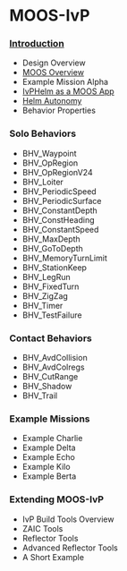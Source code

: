 # MOOS-IvP

### [Introduction]()
-    Design Overview
-    [MOOS Overview](https://github.com/project303/MOOS-IvP/blob/main/a-very-brief-overview-of-moos.md)
-    Example Mission Alpha
-    [IvPHelm as a MOOS App](https://github.com/project303/MOOS-IvP/blob/main/the-ivphelm-as-a-moos-application.md)
-    [Helm Autonomy](https://github.com/project303/MOOS-IvP/blob/main/ivp-helm-autonomy.md)
-    Behavior Properties

### Solo Behaviors
-    BHV_Waypoint
-    BHV_OpRegion
-    BHV_OpRegionV24
-    BHV_Loiter
-    BHV_PeriodicSpeed
-    BHV_PeriodicSurface
-    BHV_ConstantDepth
-    BHV_ConstHeading
-    BHV_ConstantSpeed
-    BHV_MaxDepth
-    BHV_GoToDepth
-    BHV_MemoryTurnLimit
-    BHV_StationKeep
-    BHV_LegRun
-    BHV_FixedTurn
-    BHV_ZigZag
-    BHV_Timer
-    BHV_TestFailure 

### Contact Behaviors
-    BHV_AvdCollision
-    BHV_AvdColregs
-    BHV_CutRange
-    BHV_Shadow
-    BHV_Trail 

### Example Missions
-    Example Charlie
-    Example Delta
-    Example Echo
-    Example Kilo
-    Example Berta 

### Extending MOOS-IvP
-    IvP Build Tools Overview
-    ZAIC Tools
-    Reflector Tools
-    Advanced Reflector Tools
-    A Short Example 

